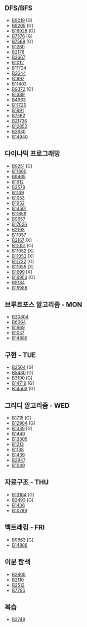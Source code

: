 ## DFS/BFS
- [B9019](https://www.acmicpc.net/problem/9019) [G]
- [B9205](https://www.acmicpc.net/problem/9205) [G]
- [B16928](https://www.acmicpc.net/problem/16928) [G]
- [B7576](https://www.acmicpc.net/problem/7576) [G]
- [B7569](https://www.acmicpc.net/problem/7569) [O]
- [B1260](https://www.acmicpc.net/problem/1260)
- [B2178](https://www.acmicpc.net/problem/2178)
- [B2667](https://www.acmicpc.net/problem/2667)
- [B1012](https://www.acmicpc.net/problem/1012)
- [B11724](https://www.acmicpc.net/problem/11724)
- [B2644](https://www.acmicpc.net/problem/2644)
- [B1697](https://www.acmicpc.net/problem/1697)
- [B11403](https://www.acmicpc.net/problem/11403)
- [B9372](https://www.acmicpc.net/problem/9372) [O]
- [B1389](https://www.acmicpc.net/problem/1389)
- [B4963](https://www.acmicpc.net/problem/4963)
- [B11725](https://www.acmicpc.net/problem/11725)
- [B1991](https://www.acmicpc.net/problem/1991)
- [B7562](https://www.acmicpc.net/problem/7562)
- [B21736](https://www.acmicpc.net/problem/21736)
- [B12852](https://www.acmicpc.net/problem/12852)
- [B2630](https://www.acmicpc.net/problem/2630)
- [B14940](https://www.acmicpc.net/problem/14940)

## 다이나믹 프로그래밍
- [B9251](https://www.acmicpc.net/problem/9251) [G]
- [B11660](https://www.acmicpc.net/problem/11660)
- [B9465](https://www.acmicpc.net/problem/9465)
- [B1912](https://www.acmicpc.net/problem/1912)
- [B2579](https://www.acmicpc.net/problem/2579)
- [B1149](https://www.acmicpc.net/problem/1149)
- [B1053](https://www.acmicpc.net/problem/1053)
- [B1932](https://www.acmicpc.net/problem/1932)
- [B14501](https://www.acmicpc.net/problem/14501)
- [B11659](https://www.acmicpc.net/problem/11659)
- [B9657](https://www.acmicpc.net/problem/9657)
- [B17626](https://www.acmicpc.net/problem/17626)
- [B2193](https://www.acmicpc.net/problem/2193)
- [B11057](https://www.acmicpc.net/problem/11057)
- [B2167](https://www.acmicpc.net/problem/2167) [X]
- [B11051](https://www.acmicpc.net/problem/11051) [O]
- [B11052](https://www.acmicpc.net/problem/11052) [X]
- [B11053](https://www.acmicpc.net/problem/11053) [X]
- [B11722](https://www.acmicpc.net/problem/11722) [O]
- [B11055](https://www.acmicpc.net/problem/11055) [X]
- [B1699](https://www.acmicpc.net/problem/1699) [X]
- [B16953](https://www.acmicpc.net/problem/16953) [O]
- [B9184](https://www.acmicpc.net/problem/9184)
- [B15988](https://www.acmicpc.net/problem/15988)

## 브루트포스 알고리즘 - MON
- [B30804](https://www.acmicpc.net/problem/30804)
- [B6064](https://www.acmicpc.net/problem/6064)
- [B1969](https://www.acmicpc.net/problem/1969)
- [B1057](https://www.acmicpc.net/problem/1057)
- [B14889](https://www.acmicpc.net/problem/14889)

## 구현 - TUE
- [B2504](https://www.acmicpc.net/problem/2504) [G]
- [B5430](https://www.acmicpc.net/problem/5430) [G]
- [B3190](https://www.acmicpc.net/problem/3190) [G]
- [B14719](https://www.acmicpc.net/problem/14719) [G]
- [B14503](https://www.acmicpc.net/problem/14503) [G]

## 그리디 알고리즘 - WED
- [B1715](https://www.acmicpc.net/problem/1715) [G]
- [B12904](https://www.acmicpc.net/problem/12904) [G]
- [B1339](https://www.acmicpc.net/problem/1339) [G]
- [B1449](https://www.acmicpc.net/problem/1449)
- [B13305](https://www.acmicpc.net/problem/13305)
- [B1213](https://www.acmicpc.net/problem/1213)
- [B1138](https://www.acmicpc.net/problem/1138)
- [B1439](https://www.acmicpc.net/problem/1439)
- [B2847](https://www.acmicpc.net/problem/2847)
- [B1049](https://www.acmicpc.net/problem/1049)

## 자료구조 - THU
- [B13164](https://www.acmicpc.net/problem/13164) [G]
- [B2493](https://www.acmicpc.net/problem/2493) [G]
- [B1406](https://www.acmicpc.net/problem/1406)
- [B10799](https://www.acmicpc.net/problem/10799)

## 백트래킹 - FRI
- [B9663](https://www.acmicpc.net/problem/9663) [G]
- [B14888](https://www.acmicpc.net/problem/14888)

## 이분 탐색
- [B2805](https://www.acmicpc.net/problem/2805)
- [B2110](https://www.acmicpc.net/problem/2110)
- [B2512](https://www.acmicpc.net/problem/2512)
- [B7795](https://www.acmicpc.net/problem/7795)

## 복습
- [B2749](https://www.acmicpc.net/problem/2749)